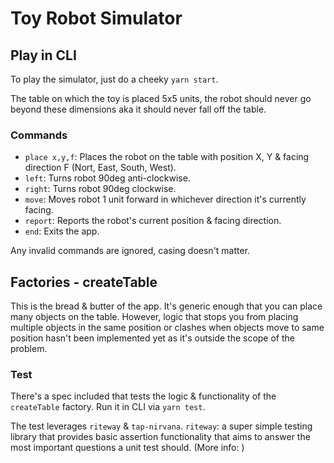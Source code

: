# Toy Robot Simulator

## Play in CLI

To play the simulator, just do a cheeky `yarn start`.

The table on which the toy is placed 5x5 units, the robot should never go beyond these dimensions aka it should never fall off the table.

### Commands

- `place x,y,f`: Places the robot on the table with position X, Y & facing direction F (Nort, East, South, West).
- `left`: Turns robot 90deg anti-clockwise.
- `right`: Turns robot 90deg clockwise.
- `move`: Moves robot 1 unit forward in whichever direction it's currently facing.
- `report`: Reports the robot's current position & facing direction.
- `end`: Exits the app.

Any invalid commands are ignored, casing doesn't matter.

## Factories  - createTable

This is the bread & butter of the app.
It's generic enough that you can place many objects on the table.
However, logic that stops you from placing multiple objects in the same position or clashes when objects move to same position hasn't been implemented yet as it's outside the scope of the problem.

### Test

There's a spec included that tests the logic & functionality of the `createTable` factory.
Run it in CLI via `yarn test`.

The test leverages `riteway` & `tap-nirvana`.
`riteway`: a super simple testing library that provides basic assertion functionality that aims to answer the most important questions a unit test should. (More info: )
